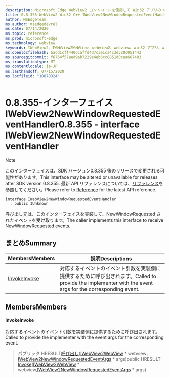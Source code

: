 ```yaml
---
description: Microsoft Edge WebView2 コントロールを使用して Win32 アプリの web コンテンツをホストする
title: 0.8.355-WebView2 Win32 C++ IWebView2NewWindowRequestedEventHandler
author: MSEdgeTeam
ms.author: msedgedevrel
ms.date: 07/14/2020
ms.topic: reference
ms.prod: microsoft-edge
ms.technology: webview
keywords: IWebView2、IWebView2WebView、webview2、webview、win32 アプリ、win32、edge
ms.openlocfilehash: bacd1cff4406caffd4d7c3e1ca4c3e320c051443
ms.sourcegitcommit: f6764f57aed9ab7229e4eb6cc8851d0cea667403
ms.translationtype: MT
ms.contentlocale: ja-JP
ms.lasthandoff: 07/15/2020
ms.locfileid: "10878324"
---
```

# <span data-ttu-id="6f9f9-104">0.8.355-インターフェイス IWebView2NewWindowRequestedEventHandler</span><span class="sxs-lookup"><span data-stu-id="6f9f9-104">0.8.355 - interface IWebView2NewWindowRequestedEventHandler</span></span> 

> [!NOTE]
> <span data-ttu-id="6f9f9-105">このインターフェイスは、SDK バージョン0.8.355 後のリリースで変更される可能性があります。</span><span class="sxs-lookup"><span data-stu-id="6f9f9-105">This interface may be altered or unavailable for releases after SDK version 0.8.355.</span></span> <span data-ttu-id="6f9f9-106">最新 API リファレンスについては、[リファレンス](../../../webview2-api-reference.md)を参照してください。</span><span class="sxs-lookup"><span data-stu-id="6f9f9-106">Please refer to [Reference](../../../webview2-api-reference.md) for the latest API reference.</span></span>

```
interface IWebView2NewWindowRequestedEventHandler
  : public IUnknown
```

<span data-ttu-id="6f9f9-107">呼び出し元は、このインターフェイスを実装して、NewWindowRequested されたイベントを受け取ります。</span><span class="sxs-lookup"><span data-stu-id="6f9f9-107">The caller implements this interface to receive NewWindowRequested events.</span></span>

## <span data-ttu-id="6f9f9-108">まとめ</span><span class="sxs-lookup"><span data-stu-id="6f9f9-108">Summary</span></span>

 <span data-ttu-id="6f9f9-109">Members</span><span class="sxs-lookup"><span data-stu-id="6f9f9-109">Members</span></span>                        | <span data-ttu-id="6f9f9-110">説明</span><span class="sxs-lookup"><span data-stu-id="6f9f9-110">Descriptions</span></span>
--------------------------------|---------------------------------------------
[<span data-ttu-id="6f9f9-111">Invoke</span><span class="sxs-lookup"><span data-stu-id="6f9f9-111">Invoke</span></span>](#invoke) | <span data-ttu-id="6f9f9-112">対応するイベントのイベント引数を実装側に提供するために呼び出されます。</span><span class="sxs-lookup"><span data-stu-id="6f9f9-112">Called to provide the implementer with the event args for the corresponding event.</span></span>

## <span data-ttu-id="6f9f9-113">Members</span><span class="sxs-lookup"><span data-stu-id="6f9f9-113">Members</span></span>

#### <span data-ttu-id="6f9f9-114">Invoke</span><span class="sxs-lookup"><span data-stu-id="6f9f9-114">Invoke</span></span> 

<span data-ttu-id="6f9f9-115">対応するイベントのイベント引数を実装側に提供するために呼び出されます。</span><span class="sxs-lookup"><span data-stu-id="6f9f9-115">Called to provide the implementer with the event args for the corresponding event.</span></span>

> <span data-ttu-id="6f9f9-116">パブリック HRESULT[呼び出し](#invoke)([IWebView2WebView](IWebView2WebView.md) \* webview、[IWebView2NewWindowRequestedEventArgs](IWebView2NewWindowRequestedEventArgs.md) \* args)</span><span class="sxs-lookup"><span data-stu-id="6f9f9-116">public HRESULT [Invoke](#invoke)([IWebView2WebView](IWebView2WebView.md) \* webview,[IWebView2NewWindowRequestedEventArgs](IWebView2NewWindowRequestedEventArgs.md) \* args)</span></span>

